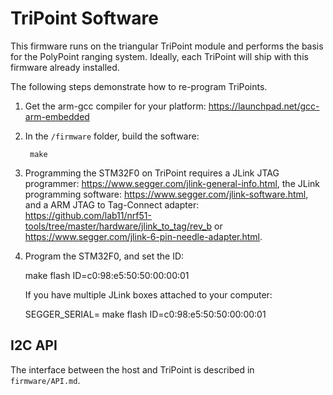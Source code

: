 TriPoint Software
=================

This firmware runs on the triangular TriPoint module and performs the basis
for the PolyPoint ranging system. Ideally, each TriPoint will ship with
this firmware already installed.

The following steps demonstrate how to re-program TriPoints.

1. Get the arm-gcc compiler for your platform: https://launchpad.net/gcc-arm-embedded

2. In the `/firmware` folder, build the software:

        make

3. Programming the STM32F0 on TriPoint requires a JLink JTAG programmer:
https://www.segger.com/jlink-general-info.html, the JLink programming software:
https://www.segger.com/jlink-software.html, and a ARM JTAG to Tag-Connect
adapter:
https://github.com/lab11/nrf51-tools/tree/master/hardware/jlink_to_tag/rev_b or
https://www.segger.com/jlink-6-pin-needle-adapter.html.

4. Program the STM32F0, and set the ID:

	make flash ID=c0:98:e5:50:50:00:00:01
        
    If you have multiple JLink boxes attached to your computer:
    
	SEGGER_SERIAL=<segger id> make flash ID=c0:98:e5:50:50:00:00:01


I2C API
-------

The interface between the host and TriPoint is described in `firmware/API.md`.

